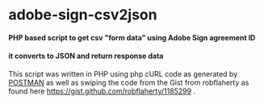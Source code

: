# adobe-sign-csv2json
#### PHP based script to get csv "form data" using Adobe Sign agreement ID
#### it converts to JSON and return response data

This script was written in PHP using php cURL code as generated by [POSTMAN](https://www.getpostman.com/downloads/) as well as swiping the code from the Gist from robflaherty as found here https://gist.github.com/robflaherty/1185299 .

